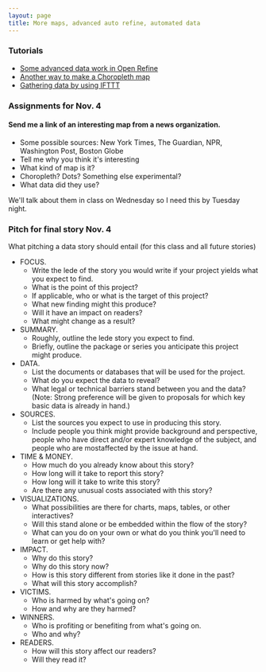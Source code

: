 ```yaml
---
layout: page
title: More maps, advanced auto refine, automated data
---
```


### Tutorials

* [Some advanced data work in Open Refine](http://andrewbtran.github.io/JRN-418/class8/openrefine_advanced/)
* [Another way to make a Choropleth map](http://andrewbtran.github.io/JRN-418/class10/choropleth/)
* [Gathering data by using IFTTT](http://andrewbtran.github.io/JRN-418/class10/ifttt/)

### Assignments for Nov. 4

#### Send me a link of an interesting map from a news organization.
* Some possible sources: New York Times, The Guardian, NPR, Washington Post, Boston Globe
* Tell me why you think it's interesting
* What kind of map is it?
 * Choropleth? Dots? Something else experimental?
* What data did they use?

We'll talk about them in class on Wednesday so I need this by Tuesday night.

### Pitch for final story Nov. 4

What pitching a data story should entail (for this class and all future stories)

* FOCUS.
  * Write the lede of the story you would write if your project yields what you expect to find. 
  * What is the point of this project? 
  * If applicable, who or what is the target of this project? 
  * What new finding might this produce? 
  * Will it have an impact on readers? 
  * What might change as a result?
* SUMMARY. 
  * Roughly, outline the lede story you expect to find. 
  * Briefly, outline the package or series you anticipate this project might produce.
* DATA. 
  * List the documents or databases that will be used for the project. 
  * What do you expect the data to reveal? 
  * What legal or technical barriers stand between you and the data? (Note: Strong preference will be given to proposals for which key basic data is already in hand.)
* SOURCES. 
  * List the sources you expect to use in producing this story. 
  * Include people you think might provide background and perspective, people who have direct and/or expert knowledge of the subject, and people who are mostaffected by the issue at hand.
* TIME & MONEY. 
  * How much do you already know about this story? 
  * How long will it take to report this story? 
  * How long will it take to write this story? 
  * Are there any unusual costs associated with this story?
* VISUALIZATIONS. 
  * What possibilities are there for charts, maps, tables, or other interactives? 
  * Will this stand alone or be embedded within the flow of the story? 
  * What can you do on your own or what do you think you'll need to learn or get help with?
* IMPACT. 
  * Why do this story? 
  * Why do this story now? 
  * How is this story different from stories like it done in the past? 
  * What will this story accomplish?
* VICTIMS. 
  * Who is harmed by what's going on? 
  * How and why are they harmed?
* WINNERS. 
  * Who is profiting or benefiting from what's going on. 
  * Who and why?
* READERS. 
  * How will this story affect our readers? 
  * Will they read it? 